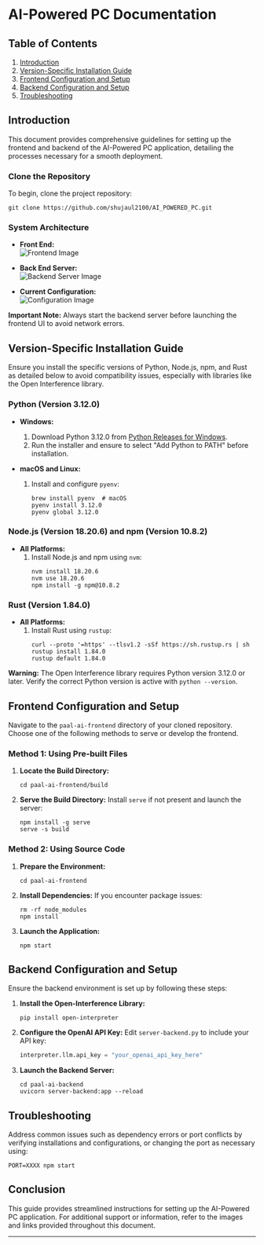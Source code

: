 # AI-Powered PC Documentation

## Table of Contents
1. [Introduction](#introduction)
2. [Version-Specific Installation Guide](#version-specific-installation-guide)
3. [Frontend Configuration and Setup](#frontend-configuration-and-setup)
4. [Backend Configuration and Setup](#backend-configuration-and-setup)
5. [Troubleshooting](#troubleshooting)

## Introduction

This document provides comprehensive guidelines for setting up the frontend and backend of the AI-Powered PC application, detailing the processes necessary for a smooth deployment.

### Clone the Repository
To begin, clone the project repository:
```
git clone https://github.com/shujaul2100/AI_POWERED_PC.git
```

### System Architecture
- **Front End:**  
  ![Frontend Image](https://github.com/user-attachments/assets/c5ee70ca-397a-4c6e-b5fc-12b0f4ce9393)

- **Back End Server:**  
  ![Backend Server Image](https://github.com/user-attachments/assets/27a95a2c-2aae-4ed4-aca7-0714b24db0de)

- **Current Configuration:**  
  ![Configuration Image](https://github.com/user-attachments/assets/34d66031-c1e7-4cb6-9f19-c01415e40ca7)

**Important Note:** Always start the backend server before launching the frontend UI to avoid network errors.

## Version-Specific Installation Guide

Ensure you install the specific versions of Python, Node.js, npm, and Rust as detailed below to avoid compatibility issues, especially with libraries like the Open Interference library.

### Python (Version 3.12.0)
- **Windows:**
  1. Download Python 3.12.0 from [Python Releases for Windows](https://www.python.org/downloads/windows/).
  2. Run the installer and ensure to select "Add Python to PATH" before installation.

- **macOS and Linux:**
  1. Install and configure `pyenv`:
     ```
     brew install pyenv  # macOS
     pyenv install 3.12.0
     pyenv global 3.12.0
     ```

### Node.js (Version 18.20.6) and npm (Version 10.8.2)
- **All Platforms:**
  1. Install Node.js and npm using `nvm`:
     ```
     nvm install 18.20.6
     nvm use 18.20.6
     npm install -g npm@10.8.2
     ```

### Rust (Version 1.84.0)
- **All Platforms:**
  1. Install Rust using `rustup`:
     ```
     curl --proto '=https' --tlsv1.2 -sSf https://sh.rustup.rs | sh
     rustup install 1.84.0
     rustup default 1.84.0
     ```

**Warning:** The Open Interference library requires Python version 3.12.0 or later. Verify the correct Python version is active with `python --version`.

## Frontend Configuration and Setup

Navigate to the `paal-ai-frontend` directory of your cloned repository. Choose one of the following methods to serve or develop the frontend.

### Method 1: Using Pre-built Files
1. **Locate the Build Directory:**
   ```
   cd paal-ai-frontend/build
   ```

2. **Serve the Build Directory:**
   Install `serve` if not present and launch the server:
   ```
   npm install -g serve
   serve -s build
   ```

### Method 2: Using Source Code
1. **Prepare the Environment:**
   ```
   cd paal-ai-frontend
   ```

2. **Install Dependencies:**
   If you encounter package issues:
   ```
   rm -rf node_modules
   npm install
   ```

3. **Launch the Application:**
   ```
   npm start
   ```

## Backend Configuration and Setup

Ensure the backend environment is set up by following these steps:

1. **Install the Open-Interference Library:**
   ```
   pip install open-interpreter
   ```

2. **Configure the OpenAI API Key:**
   Edit `server-backend.py` to include your API key:
   ```python
   interpreter.llm.api_key = "your_openai_api_key_here"
   ```

3. **Launch the Backend Server:**
   ```
   cd paal-ai-backend
   uvicorn server-backend:app --reload
   ```

## Troubleshooting

Address common issues such as dependency errors or port conflicts by verifying installations and configurations, or changing the port as necessary using:
```
PORT=XXXX npm start
```

## Conclusion

This guide provides streamlined instructions for setting up the AI-Powered PC application. For additional support or information, refer to the images and links provided throughout this document.

---
